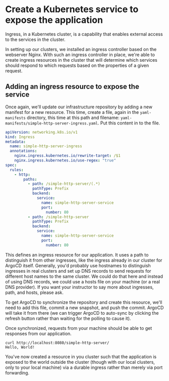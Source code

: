 # Create a Kubernetes service to expose the application

Ingress, in a Kubernetes cluster, is a capability that enables external access to the services in the cluster.

In setting up our clusters, we installed an ingress controller based on the webserver Nginx. With such an ingress controller in place, we're able to create ingress resources in the cluster that will determine which services should respond to which requests based on the properties of a given request.

## Adding an ingress resource to expose the service

Once again, we'll update our infrastructure repository by adding a new manifest for a new resource. This time, create a file, again in the `yaml-manifests` directory, this time at this path and filename: `yaml-manifests/simple-http-server-ingress.yaml`. Put this content in to the file.

``` yaml
apiVersion: networking.k8s.io/v1
kind: Ingress
metadata:
  name: simple-http-server-ingress
  annotations:
    nginx.ingress.kubernetes.io/rewrite-target: /$1
    nginx.ingress.kubernetes.io/use-regex: "true"
spec:
  rules:
    - http:
        paths:
          - path: /simple-http-server/(.*)
            pathType: Prefix
            backend:
              service:
                name: simple-http-server-service
                port:
                  number: 80
          - path: /simple-http-server
            pathType: Prefix
            backend:
              service:
                name: simple-http-server-service
                port:
                  number: 80

```

This defines an ingress resource for our application. It uses a path to distinguish it from other ingresses, like the ingress already in our cluster for ArgoCD itself. Generally, you'd probably use hostnames to distinguish ingresses in real clusters and set up DNS records to send requests for different host names to the same cluster. We could do that here and instead of using DNS records, we could use a hosts file on your machine (or a real DNS provider). If you want your instructor to say more about ingresses, path, and hosts, please ask.

To get ArgoCD to synchronize the repository and create this resource, we'll need to add this file, commit a new snapshot, and push the commit. ArgoCD will take it from there (we can trigger ArgoCD to auto-sync by clicking the refresh button rather than waiting for the polling to cause it).

Once synchronized, requests from your machine should be able to get responses from our application.

```
curl http://localhost:8080/simple-http-server/
Hello, World!
```

You've now created a resource in you cluster such that the application is exposed to the world outside the cluster (though with our local clusters, only to your local machine) via a durable ingress rather than merely via port forwarding.
